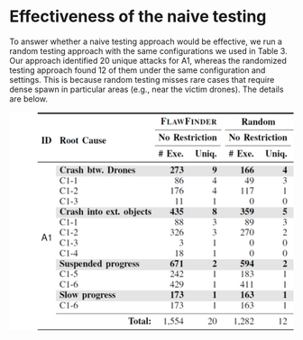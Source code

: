 # Effectiveness of the naive testing

To answer whether a naive testing approach would be effective, we run a random testing approach with the same configurations we used in Table 3. Our approach identified 20 unique attacks for A1, whereas the randomized testing approach found 12 of them under the same configuration and settings.
This is because random testing misses rare cases that require dense spawn in particular areas (e.g., near the victim drones). The details are below.

<img src="./comp.png" alt="drawing" width="760"/>

